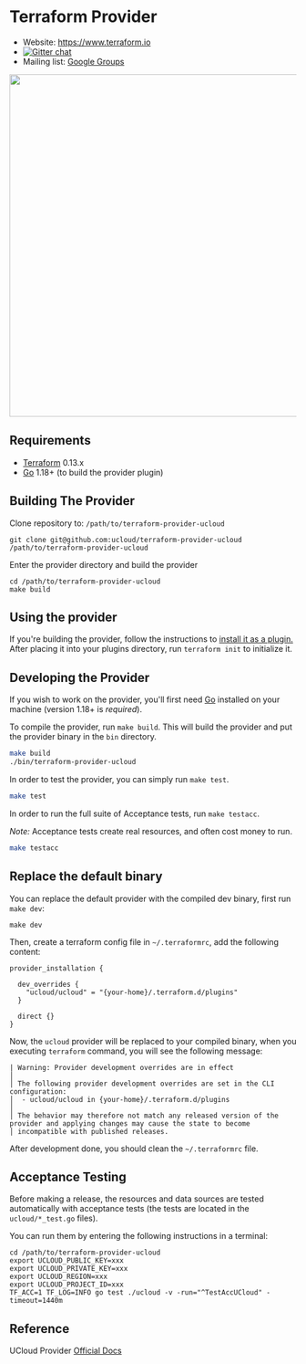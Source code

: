 Terraform Provider
==================

- Website: https://www.terraform.io
- [![Gitter chat](https://badges.gitter.im/hashicorp-terraform/Lobby.png)](https://gitter.im/hashicorp-terraform/Lobby)
- Mailing list: [Google Groups](http://groups.google.com/group/terraform-tool)

<a href="https://terraform.io">
    <img src=".github/terraform_logo.svg" width="600px">
</a>

Requirements
------------

- [Terraform](https://www.terraform.io/downloads.html) 0.13.x
- [Go](https://golang.org/doc/install) 1.18+ (to build the provider plugin)

Building The Provider
---------------------

Clone repository to: `/path/to/terraform-provider-ucloud`

```shell
git clone git@github.com:ucloud/terraform-provider-ucloud /path/to/terraform-provider-ucloud
```

Enter the provider directory and build the provider

```shell
cd /path/to/terraform-provider-ucloud
make build
```

Using the provider
----------------------

If you're building the provider, follow the instructions to [install it as a plugin.](https://www.terraform.io/docs/plugins/basics.html#installing-a-plugin) After placing it into your plugins directory,  run `terraform init` to initialize it.

Developing the Provider
---------------------------

If you wish to work on the provider, you'll first need [Go](http://www.golang.org) installed on your machine (version 1.18+ is *required*).

To compile the provider, run `make build`. This will build the provider and put the provider binary in the `bin` directory.

```sh
make build
./bin/terraform-provider-ucloud
```

In order to test the provider, you can simply run `make test`.

```sh
make test
```

In order to run the full suite of Acceptance tests, run `make testacc`.

*Note:* Acceptance tests create real resources, and often cost money to run.

```sh
make testacc
```

Replace the default binary
---------------------------

You can replace the default provider with the compiled dev binary, first run `make dev`:

```shell
make dev
```

Then, create a terraform config file in `~/.terraformrc`, add the following content:

```hcl
provider_installation {

  dev_overrides {
    "ucloud/ucloud" = "{your-home}/.terraform.d/plugins"
  }

  direct {}
}
```

Now, the `ucloud` provider will be replaced to your compiled binary, when you executing `terraform` command, you will see the following message:

```
| Warning: Provider development overrides are in effect
│
│ The following provider development overrides are set in the CLI configuration:
│  - ucloud/ucloud in {your-home}/.terraform.d/plugins
│
│ The behavior may therefore not match any released version of the provider and applying changes may cause the state to become
│ incompatible with published releases.
```

After development done, you should clean the `~/.terraformrc` file.

## Acceptance Testing

Before making a release, the resources and data sources are tested automatically with acceptance tests (the tests are located in the `ucloud/*_test.go` files).

You can run them by entering the following instructions in a terminal:

```
cd /path/to/terraform-provider-ucloud
export UCLOUD_PUBLIC_KEY=xxx
export UCLOUD_PRIVATE_KEY=xxx
export UCLOUD_REGION=xxx
export UCLOUD_PROJECT_ID=xxx
TF_ACC=1 TF_LOG=INFO go test ./ucloud -v -run="^TestAccUCloud" -timeout=1440m
```

## Reference

UCloud Provider [Official Docs](https://www.terraform.io/docs/providers/ucloud/index.html)
